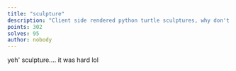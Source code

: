 ```yaml
---
title: "sculpture"
description: "Client side rendered python turtle sculptures, why don't we play around with them."
points: 302
solves: 95
author: nobody
---
```


yeh' sculpture.... it was hard lol
